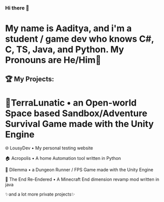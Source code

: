 ### Hi there 👋
# My name is Aaditya, and i'm a student / game dev who knows C#, C, TS, Java, and Python. My Pronouns are He/Him👨
## 🏆 My Projects:
# 🔭TerraLunatic • an Open-world Space based Sandbox/Adventure Survival Game made with the Unity Engine

🌐 LousyDev • My personal testing website

🏠 Acropolis • A home Automation tool written in Python

🔫 Dilemma • a Dungeon Runner / FPS Game made with the Unity Engine

🐉 The End Re-Endered • A Minecraft End dimension revamp mod written in java

✨and a lot more private projects✨
